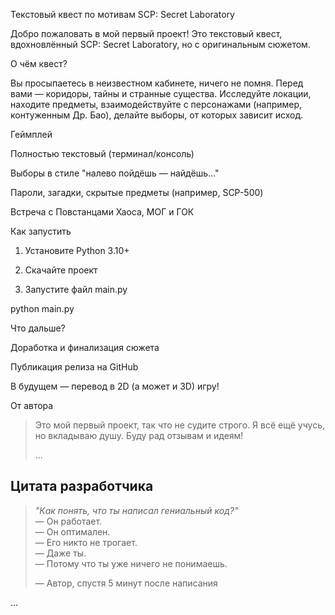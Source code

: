 Текстовый квест по мотивам SCP: Secret Laboratory

Добро пожаловать в мой первый проект! Это текстовый квест, вдохновлённый SCP: Secret Laboratory, но с оригинальным сюжетом.

О чём квест?

Вы просыпаетесь в неизвестном кабинете, ничего не помня. Перед вами — коридоры, тайны и странные существа. Исследуйте локации, находите предметы, взаимодействуйте с персонажами (например, контуженным Др. Бао), делайте выборы, от которых зависит исход.

Геймплей

Полностью текстовый (терминал/консоль)

Выборы в стиле "налево пойдёшь — найдёшь..."

Пароли, загадки, скрытые предметы (например, SCP-500)

Встреча с Повстанцами Хаоса, МОГ и ГОК


Как запустить

1. Установите Python 3.10+


2. Скачайте проект


3. Запустите файл main.py



python main.py

Что дальше?

Доработка и финализация сюжета

Публикация релиза на GitHub

В будущем — перевод в 2D (а может и 3D) игру!


От автора

> Это мой первый проект, так что не судите строго. Я всё ещё учусь, но вкладываю душу. Буду рад отзывам и идеям!
>
> ...

## Цитата разработчика

> *"Как понять, что ты написал гениальный код?"*  
> — Он работает.  
> — Он оптимален.  
> — Его никто не трогает.  
> — Даже ты.  
> — Потому что ты уже ничего не понимаешь.  
>   
> — Автор, спустя 5 минут после написания

...
